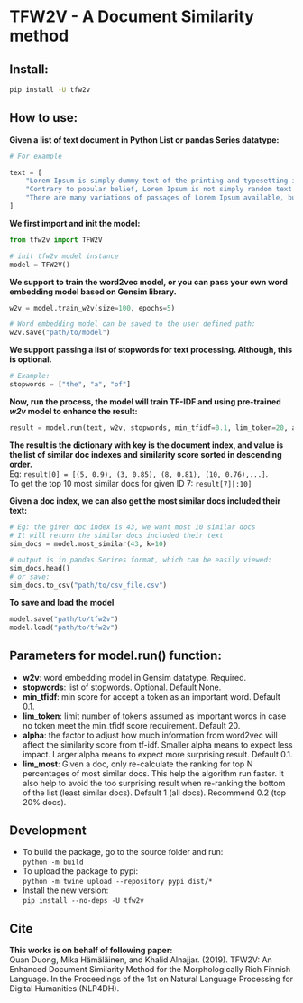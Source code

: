 # TFW2V - A Document Similarity method


## Install:

```bash
pip install -U tfw2v
```

## How to use:

**Given a list of text document in Python List or pandas Series datatype:**
```python
# For example

text = [
    "Lorem Ipsum is simply dummy text of the printing and typesetting industry. Lorem Ipsum has been the industry's standard dummy text ever since the 1500s, when an unknown printer took a galley of type and scrambled it to make a type specimen book.", 
    "Contrary to popular belief, Lorem Ipsum is not simply random text. It has roots in a piece of classical Latin literature from 45 BC, making it over 2000 years old.",
    "There are many variations of passages of Lorem Ipsum available, but the majority have suffered alteration in some form, by injected humour, or randomised words which don't look even slightly believable."
]
```

**We first import and init the model:**

```python
from tfw2v import TFW2V

# init tfw2v model instance
model = TFW2V()
```

**We support to train the word2vec model, or you can pass your own word embedding model based on Gensim library.**
```python
w2v = model.train_w2v(size=100, epochs=5)

# Word embedding model can be saved to the user defined path:
w2v.save("path/to/model")
```

**We support passing a list of stopwords for text processing. Although, this is optional.**
```python
# Example:
stopwords = ["the", "a", "of"]
```

**Now, run the process, the model will train TF-IDF and using pre-trained *w2v* model to enhance the result:**
```python
result = model.run(text, w2v, stopwords, min_tfidf=0.1, lim_token=20, alpha=0.1, lim_most=0.3)
```

**The result is the dictionary with key is the document index, and value is the list of similar doc indexes and similarity score sorted in descending order.**  
  Eg: ``result[0] = [(5, 0.9), (3, 0.85), (8, 0.81), (10, 0.76),...]``.  
  To get the top 10 most similar docs for given ID 7: ``result[7][:10]``

**Given a doc index, we can also get the most similar docs included their text:**
```python
# Eg: the given doc index is 43, we want most 10 similar docs
# It will return the similar docs included their text
sim_docs = model.most_similar(43, k=10)

# output is in pandas Serires format, which can be easily viewed:
sim_docs.head()
# or save:
sim_docs.to_csv("path/to/csv_file.csv")
```

**To save and load the model**
```python
model.save("path/to/tfw2v")
model.load("path/to/tfw2v")
```

## Parameters for model.run() function:
- **w2v**: word embedding model in Gensim datatype. Required.
- **stopwords**: list of stopwords. Optional. Default None.
- **min_tfidf**: min score for accept a token as an important word. Default 0.1.
- **lim_token**: limit number of tokens assumed as important words in case no token meet the min_tfidf score requirement. Default 20.
- **alpha**: the factor to adjust how much information from word2vec will affect the similarity score from tf-idf. Smaller alpha means to expect less impact. Larger alpha means to expect more surprising result. Default 0.1.
- **lim_most**: Given a doc, only re-calculate the ranking for top N percentages of most similar docs. This help the algorithm run faster. It also help to avoid the too surprising result when re-ranking the bottom of the list (least similar docs). Default 1 (all docs). Recommend 0.2 (top 20% docs).

## Development ##

- To build the package, go to the source folder and run:  
  ``python -m build``
- To upload the package to pypi:  
  ``python -m twine upload --repository pypi dist/*``
- Install the new version:  
  ``pip install --no-deps -U tfw2v``


## Cite ##
**This works is on behalf of following paper:**  
Quan Duong, Mika Hämäläinen, and Khalid Alnajjar. (2019). TFW2V: An Enhanced Document Similarity Method for the Morphologically Rich Finnish Language. In the Proceedings of the 1st on Natural Language Processing for Digital Humanities (NLP4DH).